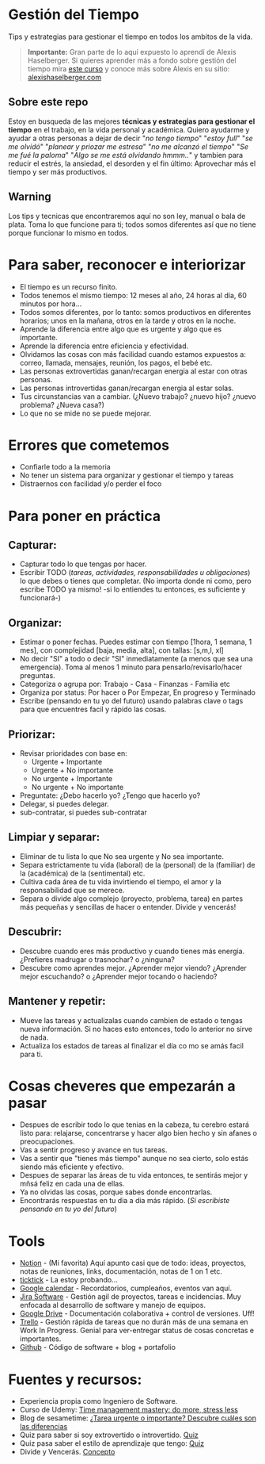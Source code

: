 # Gestión del Tiempo
Tips y estrategias para gestionar el tiempo en todos los ambitos de la vida.

> **Importante:** Gran parte de lo aquí expuesto lo aprendí de Alexis Haselberger. Si quieres aprender más a fondo sobre gestión del tiempo mira [este curso](https://www.udemy.com/course/do-more-stress-less/) y conoce más sobre Alexis en su sitio: [alexishaselberger.com](https://www.alexishaselberger.com/)


## Sobre este repo
Estoy en busqueda de las mejores **técnicas y estrategias para gestionar el tiempo** en el trabajo, en la vida personal y académica. Quiero ayudarme y ayudar a otras personas a dejar de decir "_no tengo tiempo_" "_estoy full_" "_se me olvidó_" "_planear y priozar me estresa_" "_no me alcanzó el tiempo_" "_Se me fué la paloma_" "_Algo se me está olvidando hmmm.._" y tambien para reducir el estrés, la ansiedad, el desorden y el fin último: Aprovechar más el tiempo y ser más productivos.

## Warning
Los tips y tecnicas que encontraremos aquí no son ley, manual o bala de plata. Toma lo que funcione para ti; todos somos diferentes así que no tiene porque funcionar lo mismo en todos.


# Para saber, reconocer e interiorizar
* El tiempo es un recurso finito.
* Todos tenemos el mismo tiempo: 12 meses al año, 24 horas al día, 60 minutos por hora...
* Todos somos diferentes, por lo tanto: somos productivos en diferentes horarios; unos en la mañana, otros en la tarde y otros en la noche.
* Aprende la diferencia entre algo que es urgente y algo que es importante.
* Aprende la diferencia entre eficiencia y efectividad.
* Olvidamos las cosas con más facilidad cuando estamos expuestos a: correo, llamada, mensajes, reunión, los pagos, el bebé etc.
* Las personas extrovertidas ganan/recargan energia al estar con otras personas.
* Las personas introvertidas ganan/recargan energia al estar solas.
* Tus circunstancias van a cambiar. (¿Nuevo trabajo? ¿nuevo hijo? ¿nuevo problema? ¿Nueva casa?)
* Lo que no se mide no se puede mejorar.


# Errores que cometemos
* Confiarle todo a la memoria
* No tener un sistema para organizar y gestionar el tiempo y tareas
* Distraernos con facilidad y/o perder el foco


# Para poner en práctica

## Capturar:
* Capturar todo lo que tengas por hacer.
* Escribir TODO (_tareas, actividades, responsabilidades u obligaciones_) lo que debes o tienes que completar. (No importa donde ni como, pero escribe TODO ya mismo! -si lo entiendes tu entonces, es suficiente y funcionará-)

## Organizar:
* Estimar o poner fechas. Puedes estimar con tiempo [1hora, 1 semana, 1 mes], con complejidad [baja, media, alta], con tallas: [s,m,l, xl]
* No decir "SI" a todo o decir "SI" inmediatamente (a menos que sea una emergencia). Toma al menos 1 minuto para pensarlo/revisarlo/hacer preguntas.
* Categoriza o agrupa por: Trabajo - Casa - Finanzas - Familia etc
* Organiza por status: Por hacer o Por Empezar, En progreso y Terminado
* Escribe (pensando en tu yo del futuro) usando palabras clave o tags para que encuentres facil y rápido las cosas.

## Priorizar:
* Revisar prioridades con base en:
  * Urgente + Importante
  * Urgente + No importante
  * No urgente + Importante
  * No urgente + No importante
* Preguntate: ¿Debo hacerlo yo? ¿Tengo que hacerlo yo?
* Delegar, si puedes delegar.
* sub-contratar, si puedes sub-contratar

## Limpiar y separar:
* Eliminar de tu lista lo que No sea urgente y No sea importante.
* Separa estrictamente tu vida (laboral) de la (personal) de la (familiar) de la (académica) de la (sentimental) etc.
* Cultiva cada área de tu vida invirtiendo el tiempo, el amor y la responsabilidad que se merece.
* Separa o divide algo complejo (proyecto, problema, tarea) en partes más pequeñas y sencillas de hacer o entender. Divide y vencerás!


## Descubrir:
* Descubre cuando eres más productivo y cuando tienes más energia. ¿Prefieres madrugar o trasnochar? o ¿ninguna?
* Descubre como aprendes mejor. ¿Aprender mejor viendo? ¿Aprender mejor escuchando? o ¿Aprender mejor tocando o haciendo?

## Mantener y repetir:
* Mueve las tareas y actualizalas cuando cambien de estado o tengas nueva información. Si no haces esto entonces, todo lo anterior no sirve de nada.
* Actualiza los estados de tareas al finalizar el día co mo se amás facil para ti.


# Cosas cheveres que empezarán a pasar
* Despues de escribir todo lo que tenias en la cabeza, tu cerebro estará listo para: relajarse, concentrarse y hacer algo bien hecho y sin afanes o preocupaciones.
* Vas a sentir progreso y avance en tus tareas.
* Vas a sentir que "tienes más tiempo" aunque no sea cierto, solo estás siendo más eficiente y efectivo.
* Despues de separar las áreas de tu vida entonces, te sentirás mejor y mñsá feliz en cada una de ellas.
* Ya no olvidas las cosas, porque sabes donde encontrarlas.
* Encontrarás respuestas en tu dia a dia más rápido. (_Si escribiste pensando en tu yo del futuro_)


# Tools
* [Notion](https://www.notion.so) - (Mi favorita) Aquí apunto casi que de todo: ideas, proyectos, notas de reuniones, links, documentación, notas de 1 on 1 etc.
* [ticktick](https://ticktick.com/) - La estoy probando...
* [Google calendar](https://calendar.google.com) - Recordatorios, cumpleaños, eventos van aquí.
* [Jira Software](https://www.atlassian.com/software/jira) - Gestión agil de proyectos, tareas e incidencias. Muy enfocada al desarrollo de software y manejo de equipos.
* [Google Drive](https://calendar.google.com) - Documentación colaborativa + control de versiones. Uff!
* [Trello](https://trello.com/en) - Gestión rápida de tareas que no durán más de una semana en Work In Progress. Genial para ver-entregar status de cosas concretas e importantes.
* [Github](https://github.com) - Código de software + blog + portafolio


# Fuentes y recursos:
* Experiencia propia como Ingeniero de Software.
* Curso de Udemy: [Time management mastery: do more, stress less](https://www.udemy.com/course/do-more-stress-less/)
* Blog de sesametime: [¿Tarea urgente o importante? Descubre cuáles son las diferencias](https://www.sesametime.com/assets/tarea-urgente-o-importante-descubre-cuales-son-las-diferencias/)
* Quiz para saber si soy extrovertido o introvertido. [Quiz](https://ideas.ted.com/quiz-are-you-an-extrovert-introvert-or-ambivert/)
* Quiz pasa saber el estilo de aprendizaje que tengo: [Quiz](http://www.educationplanner.org/students/self-assessments/learning-styles-quiz.shtml)
* Divide y Vencerás. [Concepto](https://es.wikipedia.org/wiki/Divide_y_vencer%C3%A1s)
